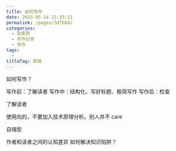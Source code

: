 ```yaml
---
title: 如何写作
date: 2023-05-14 21:33:11
permalink: /pages/3d7b84/
categories: 
  - 软素质
  - 写作分享
  - 写作
tags: 
  - 
titleTag: 草稿
---
```

如何写作？

写作前：了解读者
写作中：结构化、写好标题、极简写作
写作后：检查

了解读者

使用向的，不要加入技术原理分析。别人并不 care

自嗨型

作者和读者之间的认知差异
如何解决知识陷阱？